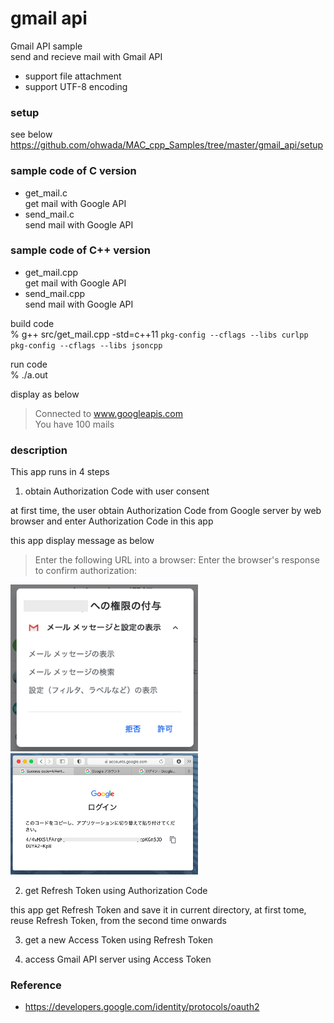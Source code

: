 gmail api 
===============

Gmail API sample <br/>
send and recieve mail with Gmail API <br/>
- support file attachment <br/>
- support UTF-8 encoding  <br/>

### setup
see below <br/>
https://github.com/ohwada/MAC_cpp_Samples/tree/master/gmail_api/setup <br/>

### sample code of C version
- get_mail.c <br/>
get mail with Google API <br/>
- send_mail.c <br/>
send mail with Google API <br/>


### sample code of C++ version
- get_mail.cpp <br/>
get mail with Google API <br/>
- send_mail.cpp <br/>
send mail with Google API <br/>


build code <br/>
% g++ src/get_mail.cpp -std=c++11 `pkg-config --cflags --libs curlpp` `pkg-config --cflags --libs jsoncpp` <br/>  

run code <br/>
% ./a.out

display as below <br/>
> Connected to www.googleapis.com <br/>
> You have 100 mails <br/>

### description
This app runs in 4 steps

1. obtain Authorization Code with user consent 

 at first time,  the user obtain Authorization Code from Google server by web browser
and enter Authorization Code in this app

this app display message as below
> Enter the following URL into a browser:
> Enter the browser's response to confirm authorization:

<img src="https://raw.githubusercontent.com/ohwada/MAC_cpp_Samples/master/gmail_api/setup/images/google_user_consent_readonly.png" width="300" />

<img src="https://raw.githubusercontent.com/ohwada/MAC_cpp_Samples/master/gmail_api/setup/images/google_authorization_code.png" width="300" />

2. get Refresh Token using Authorization Code

this app get Refresh Token
and save it in current directory,  at first tome, 
reuse Refresh Token, from the second time onwards

3. get a new Access Token using Refresh Token

4. access Gmail API server using Access Token


### Reference <br/>
- https://developers.google.com/identity/protocols/oauth2 


